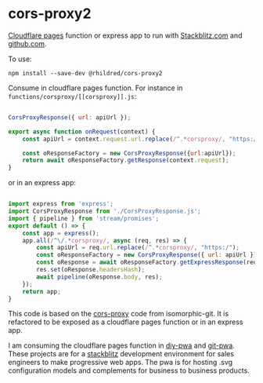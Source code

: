 # cors-proxy2
[Cloudflare pages](https://developers.cloudflare.com/pages/platform/functions/) function or express app to run with [Stackblitz.com](https://stackblitz.com) and [github.com](https://github.com).

To use:

`npm install --save-dev @rhildred/cors-proxy2`

Consume in cloudflare pages function. For instance in `functions/corsproxy/[[corsproxy]].js`:

```javascript

CorsProxyResponse({ url: apiUrl });

export async function onRequest(context) {
    const apiUrl = context.request.url.replace(/^.*corsproxy/, "https://codeload.github.com");

    const oResponseFactory = new CorsProxyResponse({url:apiUrl});
    return await oResponseFactory.getResponse(context.request);
}

```

or in an express app:

```javascript

import express from 'express';
import CorsProxyResponse from './CorsProxyResponse.js';
import { pipeline } from 'stream/promises';
export default () => {
    const app = express();
    app.all(/^\/.*corsproxy/, async (req, res) => {
        const apiUrl = req.url.replace(/^.*corsproxy/, "https:/");
        const oResponseFactory = new CorsProxyResponse({ url: apiUrl });
        const oResponse = await oResponseFactory.getExpressResponse(req);
        res.set(oResponse.headersHash);
        await pipeline(oResponse.body, res);
    });
    return app;
}

```
This code is based on the [cors-proxy](https://github.com/isomorphic-git/cors-proxy) code from isomorphic-git. It is refactored to be exposed as a cloudflare pages function or in an express app.

I am consuming the cloudflare pages function in [diy-pwa](https://github.com/diy-pwa/diy-pwa) and [git-pwa](https://github.com/diy-pwa/git-pwa). These projects are for a [stackblitz](https://stackblitz.com) development environment for sales engineers to make progressive web apps. The pwa is for hosting .svg configuration models and complements for business to business products.